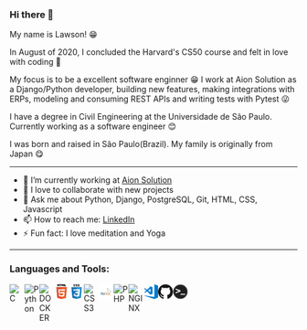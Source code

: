 ### Hi there 👋

My name is Lawson! 😁 

In August of 2020, I concluded the Harvard's CS50 course and felt in love with coding 🌟

My focus is to be a excellent software enginner :grin: I work at Aion Solution as a Django/Python developer, building new features, making integrations with ERPs, modeling and consuming REST APIs and writing tests with Pytest :stuck_out_tongue_winking_eye:

I have a degree in Civil Engineering at the Universidade de São Paulo. Currently working as a software engineer :blush:

I was born and raised in São Paulo(Brazil). My family is originally from Japan :yum:

----

- 🌱 I’m currently working at [Aion Solution](https://www.aionsolution.com.br/)
- 👯 I love to collaborate with new projects
- 💬 Ask me about Python, Django, PostgreSQL, Git, HTML, CSS, Javascript
- 📫 How to reach me: [LinkedIn](https://www.linkedin.com/in/lawsondaiki/)
- ⚡ Fun fact: I love meditation and Yoga

----

### Languages and Tools:

<img align="left" alt="C" width="26px" src="https://img.icons8.com/color/48/000000/c-programming.png"/>
<img align="left" alt="Python" width="26px" src="https://img.icons8.com/color/48/000000/python.png"/>
<img align="left" alt="DOCKER" width="26px" src="https://img.icons8.com/color/48/000000/docker.png"/>
<img align="left" alt="HTML5" width="26px" src="https://raw.githubusercontent.com/github/explore/80688e429a7d4ef2fca1e82350fe8e3517d3494d/topics/html/html.png" />
<img align="left" alt="CSS3" width="26px" src="https://raw.githubusercontent.com/github/explore/80688e429a7d4ef2fca1e82350fe8e3517d3494d/topics/css/css.png" />
<img align="left" alt="CSS3" width="26px" src="https://img.icons8.com/color/48/000000/wordpress.png"/>
<img align="left" alt="MySQL" width="26px" src="https://raw.githubusercontent.com/github/explore/80688e429a7d4ef2fca1e82350fe8e3517d3494d/topics/mysql/mysql.png" />
<img align="left" alt="PHP" width="26px" src="https://img.icons8.com/dusk/64/000000/php-logo.png"/>
<img align="left" alt="NGINX" width="26px" src="https://img.icons8.com/color/48/000000/nginx.png"/>
<img align="left" alt="Visual Studio Code" width="26px" src="https://raw.githubusercontent.com/github/explore/80688e429a7d4ef2fca1e82350fe8e3517d3494d/topics/visual-studio-code/visual-studio-code.png" />
<img align="left" alt="GitHub" width="26px" src="https://raw.githubusercontent.com/github/explore/78df643247d429f6cc873026c0622819ad797942/topics/github/github.png" />
<img align="left" alt="Terminal" width="26px" src="https://raw.githubusercontent.com/github/explore/80688e429a7d4ef2fca1e82350fe8e3517d3494d/topics/terminal/terminal.png" />
<!--
